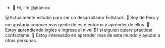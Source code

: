 - 👋 Hi, I’m @jeanrox
  
💻Actualmente estudio para ser un desarrollador Fullstack.
💎 Soy de Peru y me gustaria conocer mas gente de este entorno y aprender de ellos.
🚀 Estoy aprendiendo ingles e ingrese al nivel B1 si alguien quiere practicar contacteme.
👀 Estoy interesado en aprender mas de este mundo y ayudar a otras personas.

<!---
jeanrox/jeanrox is a ✨ special ✨ repository because its `README.md` (this file) appears on your GitHub profile.
You can click the Preview link to take a look at your changes.
--->
